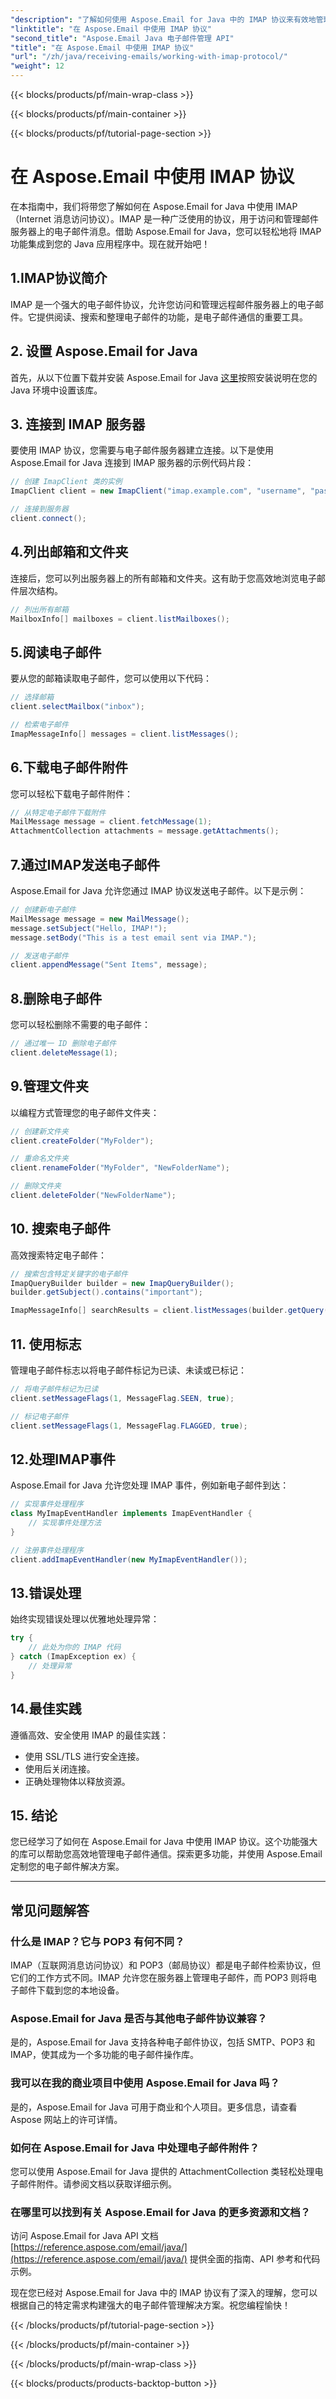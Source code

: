 ```yaml
---
"description": "了解如何使用 Aspose.Email for Java 中的 IMAP 协议来有效地管理您的电子邮件通信。"
"linktitle": "在 Aspose.Email 中使用 IMAP 协议"
"second_title": "Aspose.Email Java 电子邮件管理 API"
"title": "在 Aspose.Email 中使用 IMAP 协议"
"url": "/zh/java/receiving-emails/working-with-imap-protocol/"
"weight": 12
---
```


{{< blocks/products/pf/main-wrap-class >}}

{{< blocks/products/pf/main-container >}}

{{< blocks/products/pf/tutorial-page-section >}}

# 在 Aspose.Email 中使用 IMAP 协议


在本指南中，我们将带您了解如何在 Aspose.Email for Java 中使用 IMAP（Internet 消息访问协议）。IMAP 是一种广泛使用的协议，用于访问和管理邮件服务器上的电子邮件消息。借助 Aspose.Email for Java，您可以轻松地将 IMAP 功能集成到您的 Java 应用程序中。现在就开始吧！


## 1.IMAP协议简介

IMAP 是一个强大的电子邮件协议，允许您访问和管理远程邮件服务器上的电子邮件。它提供阅读、搜索和整理电子邮件的功能，是电子邮件通信的重要工具。

## 2. 设置 Aspose.Email for Java

首先，从以下位置下载并安装 Aspose.Email for Java [这里](https://releases.aspose.com/email/java/)按照安装说明在您的 Java 环境中设置该库。

## 3. 连接到 IMAP 服务器

要使用 IMAP 协议，您需要与电子邮件服务器建立连接。以下是使用 Aspose.Email for Java 连接到 IMAP 服务器的示例代码片段：

```java
// 创建 ImapClient 类的实例
ImapClient client = new ImapClient("imap.example.com", "username", "password");

// 连接到服务器
client.connect();
```

## 4.列出邮箱和文件夹

连接后，您可以列出服务器上的所有邮箱和文件夹。这有助于您高效地浏览电子邮件层次结构。

```java
// 列出所有邮箱
MailboxInfo[] mailboxes = client.listMailboxes();
```

## 5.阅读电子邮件

要从您的邮箱读取电子邮件，您可以使用以下代码：

```java
// 选择邮箱
client.selectMailbox("inbox");

// 检索电子邮件
ImapMessageInfo[] messages = client.listMessages();
```

## 6.下载电子邮件附件

您可以轻松下载电子邮件附件：

```java
// 从特定电子邮件下载附件
MailMessage message = client.fetchMessage(1);
AttachmentCollection attachments = message.getAttachments();
```

## 7.通过IMAP发送电子邮件

Aspose.Email for Java 允许您通过 IMAP 协议发送电子邮件。以下是示例：

```java
// 创建新电子邮件
MailMessage message = new MailMessage();
message.setSubject("Hello, IMAP!");
message.setBody("This is a test email sent via IMAP.");

// 发送电子邮件
client.appendMessage("Sent Items", message);
```

## 8.删除电子邮件

您可以轻松删除不需要的电子邮件：

```java
// 通过唯一 ID 删除电子邮件
client.deleteMessage(1);
```

## 9.管理文件夹

以编程方式管理您的电子邮件文件夹：

```java
// 创建新文件夹
client.createFolder("MyFolder");

// 重命名文件夹
client.renameFolder("MyFolder", "NewFolderName");

// 删除文件夹
client.deleteFolder("NewFolderName");
```

## 10. 搜索电子邮件

高效搜索特定电子邮件：

```java
// 搜索包含特定关键字的电子邮件
ImapQueryBuilder builder = new ImapQueryBuilder();
builder.getSubject().contains("important");

ImapMessageInfo[] searchResults = client.listMessages(builder.getQuery());
```

## 11. 使用标志

管理电子邮件标志以将电子邮件标记为已读、未读或已标记：

```java
// 将电子邮件标记为已读
client.setMessageFlags(1, MessageFlag.SEEN, true);

// 标记电子邮件
client.setMessageFlags(1, MessageFlag.FLAGGED, true);
```

## 12.处理IMAP事件

Aspose.Email for Java 允许您处理 IMAP 事件，例如新电子邮件到达：

```java
// 实现事件处理程序
class MyImapEventHandler implements ImapEventHandler {
    // 实现事件处理方法
}

// 注册事件处理程序
client.addImapEventHandler(new MyImapEventHandler());
```

## 13.错误处理

始终实现错误处理以优雅地处理异常：

```java
try {
    // 此处为你的 IMAP 代码
} catch (ImapException ex) {
    // 处理异常
}
```

## 14.最佳实践

遵循高效、安全使用 IMAP 的最佳实践：

- 使用 SSL/TLS 进行安全连接。
- 使用后关闭连接。
- 正确处理物体以释放资源。

## 15. 结论

您已经学习了如何在 Aspose.Email for Java 中使用 IMAP 协议。这个功能强大的库可以帮助您高效地管理电子邮件通信。探索更多功能，并使用 Aspose.Email 定制您的电子邮件解决方案。

---

## 常见问题解答

### 什么是 IMAP？它与 POP3 有何不同？
   IMAP（互联网消息访问协议）和 POP3（邮局协议）都是电子邮件检索协议，但它们的工作方式不同。IMAP 允许您在服务器上管理电子邮件，而 POP3 则将电子邮件下载到您的本地设备。

### Aspose.Email for Java 是否与其他电子邮件协议兼容？
   是的，Aspose.Email for Java 支持各种电子邮件协议，包括 SMTP、POP3 和 IMAP，使其成为一个多功能的电子邮件操作库。

### 我可以在我的商业项目中使用 Aspose.Email for Java 吗？
   是的，Aspose.Email for Java 可用于商业和个人项目。更多信息，请查看 Aspose 网站上的许可详情。

### 如何在 Aspose.Email for Java 中处理电子邮件附件？
   您可以使用 Aspose.Email for Java 提供的 AttachmentCollection 类轻松处理电子邮件附件。请参阅文档以获取详细示例。

### 在哪里可以找到有关 Aspose.Email for Java 的更多资源和文档？
   访问 Aspose.Email for Java API 文档 [https://reference.aspose.com/email/java/](https://reference.aspose.com/email/java/) 提供全面的指南、API 参考和代码示例。

现在您已经对 Aspose.Email for Java 中的 IMAP 协议有了深入的理解，您可以根据自己的特定需求构建强大的电子邮件管理解决方案。祝您编程愉快！

{{< /blocks/products/pf/tutorial-page-section >}}

{{< /blocks/products/pf/main-container >}}

{{< /blocks/products/pf/main-wrap-class >}}

{{< blocks/products/products-backtop-button >}}